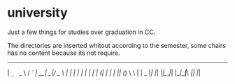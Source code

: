 university
==========
Just a few things for studies over graduation in CC. 

The directories are inserted whitout according to the semester, some chairs has no content because its not require.


 _ __ ___   __ _ ___ ____  ___ ____      _____
| `_ ` _ \ / _` | __|  __|/ _ \  __|    |_   _|
| | | | | | (_| | | | |__| (_) \ \        | |   _
|_| |_| |_|\__,_|_| |____|\___|___\       |_|  |_|